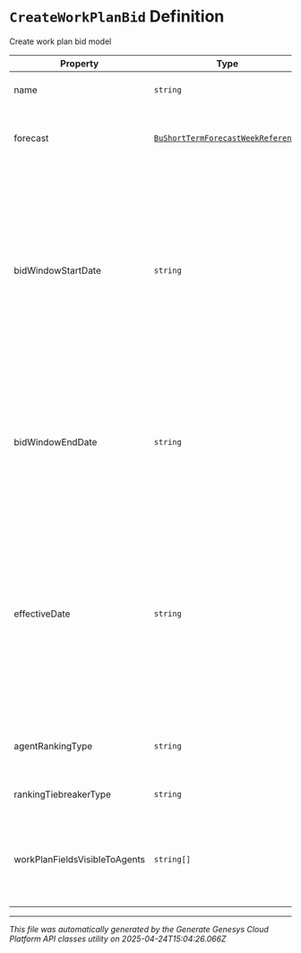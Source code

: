 # `CreateWorkPlanBid` Definition

Create work plan bid model

| Property | Type | Required | Description |
|----------|------|----------|-------------|
| name | `string` | Yes | The name of the work plan bid |
| forecast | [`BuShortTermForecastWeekReference`](bushorttermforecastweekreference-definition.md) | No | The selected forecast in this work plan bid |
| bidWindowStartDate | `string` | Yes | The bid start date where agents start participate in work plan bidding in yyyy-MM-dd format. Dates are represented as an ISO-8601 string. For example: yyyy-MM-dd |
| bidWindowEndDate | `string` | Yes | The bid end date in yyyy-MM-dd format. Dates are represented as an ISO-8601 string. For example: yyyy-MM-dd |
| effectiveDate | `string` | Yes | The date when agents will be assigned to the new work plan in yyyy-MM-dd format. Dates are represented as an ISO-8601 string. For example: yyyy-MM-dd |
| agentRankingType | `string` | Yes | The type of agent ranking selected for this bid |
| rankingTiebreakerType | `string` | Yes | Ranking tiebreaker to be used |
| workPlanFieldsVisibleToAgents | `string[]` | Yes | The work plan fields visible to agents whenever work plan preferences are made |

---

*This file was automatically generated by the Generate Genesys Cloud Platform API classes utility on 2025-04-24T15:04:26.066Z*